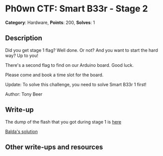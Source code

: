 # Ph0wn CTF: Smart B33r - Stage 2

**Category**: Hardware, **Points**: 200, **Solves**: 1

## Description

Did you get stage 1 flag? Well done.
Or not? And you want to start the hard way? Up to you!

There's a second flag to find on our Arduino board.
Good luck.

Please come and book a time slot for the board.

Update: To solve this challenge, you need to solve Smart B33r 1 first!

Author: Tony Beer


## Write-up

The dump of the flash that you got during stage 1 is [here](./flash.raw)

[Balda's solution](./writeup.md)

## Other write-ups and resources


